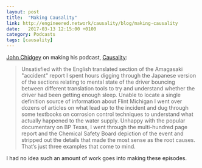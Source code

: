 ```yaml
---
layout: post
title:  "Making Causality"
link: http://engineered.network/causality/blog/making-causality
date:   2017-03-13 12:15:00 +0100
category: Podcasts
tags: [causality]
---
```


[John Chidgey][jctwit] on making his podcast, [Causality][cause]:

>Unsatisfied with the English translated section of the Amagasaki "accident" report I spent hours digging through the Japanese version of the sections relating to mental state of the driver bouncing between different translation tools to try and understand whether the driver had been getting enough sleep. Unable to locate a single definition source of information about Flint Michigan I went over dozens of articles on what lead up to the incident and dug through some textbooks on corrosion control techniques to understand what actually happened to the water supply. Unhappy with the popular documentary on BP Texas, I went through the multi-hundred page report and the Chemical Safety Board depiction of the event and stripped out the details that made the most sense as the root causes. That’s just three examples that come to mind.

I had no idea such an amount of work goes into making these episodes. 

[jctwit]:https://twitter.com/johnchidgey
[cause]:http://engineered.network/causality
